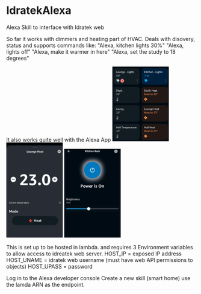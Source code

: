 # IdratekAlexa
Alexa Skill to interface with Idratek web

So far it works with dimmers and heating part of HVAC.
Deals with disovery, status and supports commands like:
"Alexa, kitchen lights 30%"
"Alexa, lights off"
"Alexa, make it warmer in here"
"Alexa, set the study to 18 degrees"

It also works quite well with the Alexa App
<img src="alexa_app1.jpg" width="150"> <img src="alexa_app2.jpg" width="150"> <img src="alexa_app3.jpg" width="150">

This is set up to be hosted in lambda. and requires 3 Environment variables to allow access to idreatek web server.
HOST_IP = exposed IP address
HOST_UNAME = idratek web username (must have web API permissions to objects)
HOST_UPASS = password

Log in to the Alexa developer console
Create a new skill (smart home)
use the lamda ARN as the endpoint.

